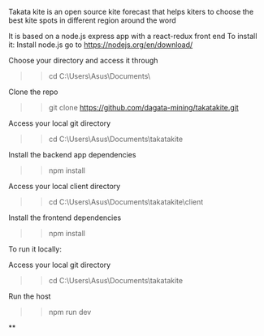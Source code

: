 Takata kite is an open source kite forecast that helps kiters to choose the best kite spots in different region around the word

It is based on a node.js express app with a react-redux front end
To install it:
Install node.js
go to https://nodejs.org/en/download/

Choose your directory and access it through
>> cd C:\Users\Asus\Documents\

Clone the repo
>> git clone https://github.com/dagata-mining/takatakite.git

Access your local git directory
>> cd C:\Users\Asus\Documents\takatakite

Install the backend app dependencies
>> npm install

Access your local client directory
>> cd C:\Users\Asus\Documents\takatakite\client

Install the frontend dependencies
>> npm install

To run it locally:

Access your local git directory
>> cd C:\Users\Asus\Documents\takatakite

Run the host
>> npm run dev

**

